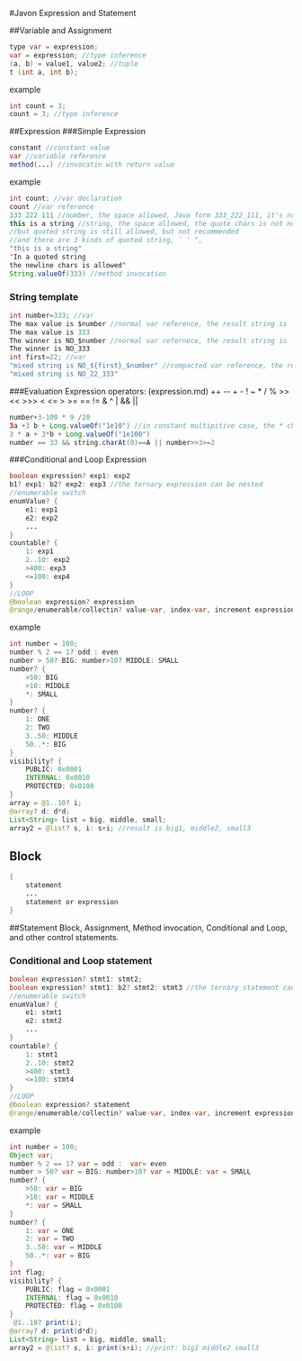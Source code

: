 #Javon Expression and Statement

##Variable and Assignment
```java
type var = expression;
var = expression; //type inference
(a, b) = value1, value2; //tuple
t (int a, int b);
```
example
```java
int count = 3;
count = 3; //type inference
```
##Expression
###Simple Expression
```java
constant //constant value
var //variable reference
method(...) //invocatin with return value
```
example
```java
int count; //var declaration
count //var reference
333 222 111 //number, the space allowed, Java form 333_222_111, it's not sciential for mankind :-)
this is a string //string, the space allowed, the quote chars is not necessay, 
//but quoted string is still allowed, but not recommended
//and there are 3 kinds of quoted string, ` ' ", 
"this is a string"
'In a quoted string
the newline chars is allowed'
String.valueOf(333) //method invocation
```
### String template
```java
int number=333; //var
The max value is $number //normal var reference, the result string is
The max value is 333
The winner is NO_$number //normal var refernece, the result string is 
The winner is NO_333
int first=22; //var
"mixed string is NO_${first}_$number" //compacted var reference, the result string is 
"mixed string is NO_22_333"
```
###Evaluation Expression
operators: (expression.md)
++ -- + - ! ~ * / % >> << >>> < <= > >= == != & ^ | && || 
```java
number+3-100 * 9 /20 
3a +3 b + Long.valueOf("1e10") //in constant multipitive case, the * char can be ignored, the equivelent is 
3 * a + 3*b + Long.valueOf("1e100")
number == 33 && string.charAt(0)==A || number>>3>=2
```
###Conditional and Loop Expression
```java
boolean expression? exp1: exp2
b1? exp1: b2? exp2: exp3 //the ternary expression can be nested
//enumerable switch
enumValue? {
	e1: exp1
	e2: exp2
	...
}
countable? {
	1: exp1
	2..10: exp2
	>400: exp3
	<=100: exp4
}
//LOOP
@boolean expression? expression
@range/enumerable/collectin? value-var, index-var, increment expression: expression;
```
example
```java
int number = 100;
number % 2 == 1? odd : even
number > 50? BIG: number>10? MIDDLE: SMALL
number? {
	>50: BIG
	>10: MIDDLE
	*: SMALL
}
number? {
	1: ONE
	2: TWO
	3..50: MIDDLE
	50..*: BIG
}
visibility? {
	PUBLIC: 0x0001
	INTERNAL: 0x0010
	PROTECTED: 0x0100
}
array = @1..10? i;
@array? d: d*d;
List<String> list = big, middle, small;
array2 = @list? s, i: s+i; //result is big1, middle2, small3
```
## Block
```java
{
	statement
	...
	statement or expression
}
```
##Statement
Block, Assignment, Method invocation, Conditional and Loop, and other control statements.
### Conditional and Loop statement
```java
boolean expression? stmt1: stmt2;
boolean expression? stmt1: b2? stmt2: stmt3 //the ternary statement can be nested
//enumerable switch
enumValue? {
	e1: stmt1
	e2: stmt2
	...
}
countable? {
	1: stmt1
	2..10: stmt2
	>400: stmt3
	<=100: stmt4
}
//LOOP
@boolean expression? statement
@range/enumerable/collectin? value-var, index-var, increment expression: statement;
```
example
```java
int number = 100;
Object var;
number % 2 == 1? var = odd :  var= even
number > 50? var = BIG: number>10? var = MIDDLE: var = SMALL
number? {
	>50: var = BIG
	>10: var = MIDDLE
	*: var = SMALL
}
number? {
	1: var = ONE
	2: var = TWO
	3..50: var = MIDDLE
	50..*: var = BIG
}
int flag;
visibility? {
	PUBLIC: flag = 0x0001
	INTERNAL: flag = 0x0010
	PROTECTED: flag = 0x0100
}
 @1..10? print(i);
@array? d: print(d*d);
List<String> list = big, middle, small;
array2 = @list? s, i: print(s+i); //print: big1 middle2 small3
```

